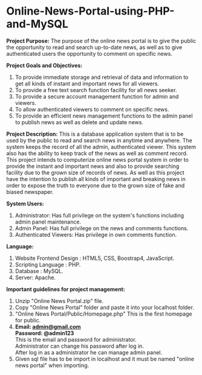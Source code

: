 # Online-News-Portal-using-PHP-and-MySQL
<b>Project Purpose:</b> 
The purpose of the online news portal is to give the public the opportunity to read and search
up-to-date news, as well as to give authenticated users the opportunity to comment on specific
news.

<b>Project Goals and Objectives:</b>
1. To provide immediate storage and retrieval of data and information to get all kinds of instant
and important news for all viewers.
2. To provide a free text search function facility for all news seeker.
3. To provide a secure account management function for admin and viewers.
4. To allow authenticated viewers to comment on specific news.
5. To provide an efficient news management functions to the admin panel to publish news as
well as delete and update news.

<b>Project Description:</b>
This is a database application system that is to be used by the public to read and search news in anytime and
anywhere. The system keeps the record of all the admin, authenticated viewer. This system
also has the ability to keep track of the news as well as comment record. This project intends to
computerize online news portal system in order to provide the instant and important news and
also to provide searching facility due to the grown size of records of news. As well as this
project have the intention to publish all kinds of important and breaking news in order to expose
the truth to everyone due to the grown size of fake and biased newspaper.

<b>System Users:</b>
1. Administrator: Has full privilege on the system's functions including admin panel
maintenance.
2. Admin Panel: Has full privilege on the news and comments functions.
3. Authenticated Viewers: Has privilege in own comments function.

<b>Language:</b>
1. Website Frontend Design : HTML5, CSS, Boostrap4, JavaScript.
2. Scripting Language : PHP.
3. Database : MySQL.
4. Server: Apache.

<b>Important guidelines for project management:</b>
1. Unzip "Online News Portal.zip" file.
2. Copy "Online News Portal" folder and paste it into your localhost folder.
3. "Online News Portal/Public/Homepage.php" This is the first homepage for public.
4. <b>Email: admin@gmail.com<br>
   Password: @admin123<br></b>
   This is the email and password for administrator.<br>
   Administrator can change his password after log in.<br>
   After log in as a administrator he can manage admin panel.
5. Given sql file has to be import in localhost and it must be named "online news portal" when importing.
